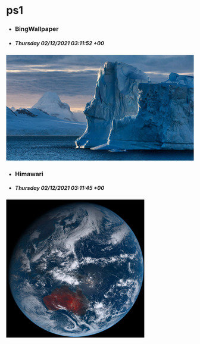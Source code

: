 # ps1

- ### BingWallpaper
- ##### Thursday 02/12/2021 03:11:52 +00
<img src="BingWallpaper/latest.jpg" width="700" height="auto" title="👉  BingWallpaper  👈">


- ### Himawari 
- ##### Thursday 02/12/2021 03:11:45 +00
<img src="Himawari/latest.jpg" width="auto" height="371" title="👉  Himawari  👈">






